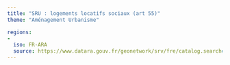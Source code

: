 ```yaml
---
title: "SRU : logements locatifs sociaux (art 55)"
theme: "Aménagement Urbanisme"

regions:
-
  iso: FR-ARA
  source: https://www.datara.gouv.fr/geonetwork/srv/fre/catalog.search#/search?resultType=details&sortBy=relevance&from=1&to=20&fast=index&_content_type=json&any=SRU : logements locatifs sociaux (art 55)
---
```

